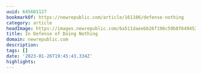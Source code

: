 ```yaml
---
uuid: 645601127
bookmarkOf: https://newrepublic.com/article/161106/defense-nothing
category: article
headImage: https://images.newrepublic.com/6a511daeebb26f196c59b8f649453b1352d55798.png?w=1200&h=630&crop=faces&fit=crop&fm=jpg
title: In Defense of Doing Nothing
domain: newrepublic.com
description: 
tags: []
date: '2023-01-26T19:45:43.334Z'
highlights: 
---
```



